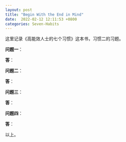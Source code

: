 ```yaml
---
layout: post
title: "Begin With the End in Mind"
date:  2022-02-12 12:11:53 +0800
categories: Seven-Habits
---
```


这里记录《高能效人士的七个习惯》这本书，习惯二的习题。

**问题一**：

**答**：

**问题二**：

**答**：

**问题三**：

**答**：

**问题四**：

**答**：

以上。
